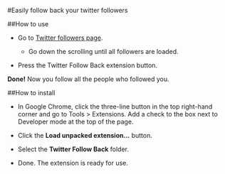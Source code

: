 #Easily follow back your twitter followers

##How to use

- Go to [Twitter followers page](https://twitter.com/followers).
	- Go down the scrolling until all followers are loaded.

- Press the Twitter Follow Back extension button.

**Done!** Now you follow all the people who followed you.

##How to install

- In Google Chrome, click the three-line button in the top right-hand corner and go to Tools > Extensions. Add a check to the box next to Developer mode at the top of the page.

- Click the **Load unpacked extension...** button.

- Select the **Twitter Follow Back** folder.

- Done. The extension is ready for use.